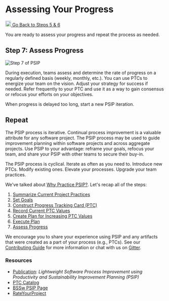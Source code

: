 # Assessing Your Progress

<a href="https://bssw-psip.github.io/practice-guides/pages/how_to_execute_plan.html"><img src="/practice-guides/assets/images/back_arrow.png" width="18" /> Go Back to Steps 5 & 6</a>

You are ready to assess your progress and repeat the process as needed.

## Step 7: Assess Progress

![Step 7 of PSIP](/practice-guides/assets/images/Step7Highlight.png)

During execution, teams assess and determine the rate of progress on a regularly defined basis
(weekly, monthly, etc.).
You can use PTCs to energize your team on the vision. Adjust your strategy
for success if needed. Refer frequently to your PTC and use it as a way to
gain consensus or refocus your efforts on your objectives.

When progress is delayed too long, start a new PSIP iteration. 

## Repeat

The PSIP process is iterative. Continual process improvement is a valuable
attribute for any software project. The PSIP process may be used to guide
improvement planning within software projects and across aggregate projects.
Use PSIP to your advantage: reframe your goals, refocus your team, and share
your PSIP with other teams to secure their buy-in.

The PSIP process is cyclical. Iterate as often as you need to.
Introduce new PTCs. Modify existing ones. Elevate your processes.
Upgrade your team practices.

We've talked about [Why Practice PSIP?](https://bssw-psip.github.io/practice-guides/pages/why_practice_PSIP.html).
Let's recap all of the steps:

1. [Summarize Current Project Practices](https://bssw-psip.github.io/practice-guides/pages/how_to_start.html)
2. [Set Goals](https://bssw-psip.github.io/practice-guides/pages/how_to_set_goals.html)
3. [Construct Progress Tracking Card (PTC)](https://bssw-psip.github.io/practice-guides/pages/how_to_create_ptc.html)
4. [Record Current PTC Values](https://bssw-psip.github.io/practice-guides/pages/how_to_create_ptc.html)
5. [Create Plan for Increasing PTC Values](https://bssw-psip.github.io/practice-guides/pages/how_to_execute_plan.html)
6. [Execute Plan](https://bssw-psip.github.io/practice-guides/pages/how_to_execute_plan.html)
7. [Assess Progress](https://bssw-psip.github.io/practice-guides/pages/how_to_assess_progress.html)

We encourage you to share your experience using PSIP and any artifacts
that were created as a part of your process (e.g., PTCs). See our
[Contributing Guide](https://bssw-psip.github.io/ptc-catalog/pages/how-to-contribute.html) for more information or chat with us on [Gitter](https://gitter.im/bssw-psip/community).

### Resources
- [Publication](https://www.osti.gov/biblio/1574620):
  _Lightweight Software Process Improvement using Productivity and Sustainability Improvement Planning (PSIP)_
- [PTC Catalog](https://bssw-psip.github.io/ptc-catalog/)
- [BSSw PSIP Page](https://bssw.io/psip)
- [RateYourProject](https://rateyourproject.org)
